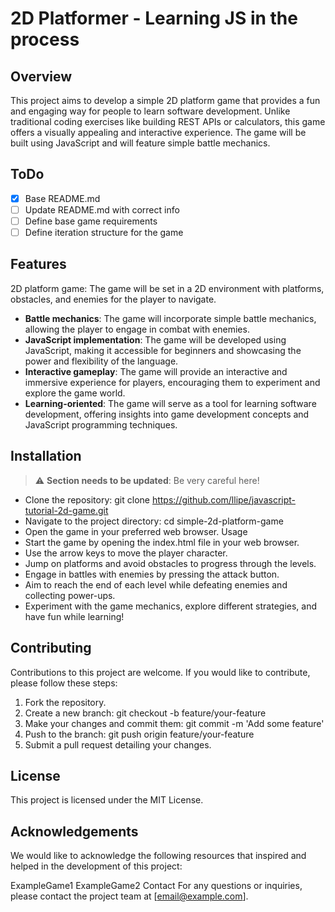 # 2D Platformer - Learning JS in the process #
## Overview
This project aims to develop a simple 2D platform game that provides a fun and engaging way for people to learn software development. Unlike traditional coding exercises like building REST APIs or calculators, this game offers a visually appealing and interactive experience. The game will be built using JavaScript and will feature simple battle mechanics.
## ToDo
- [x] Base README.md
- [ ] Update README.md with correct info
- [ ] Define base game requirements
- [ ] Define iteration structure for the game

## Features
2D platform game: The game will be set in a 2D environment with platforms, obstacles, and enemies for the player to navigate.
* **Battle mechanics**: The game will incorporate simple battle mechanics, allowing the player to engage in combat with enemies.
* **JavaScript implementation**: The game will be developed using JavaScript, making it accessible for beginners and showcasing the power and flexibility of the language.
* **Interactive gameplay**: The game will provide an interactive and immersive experience for players, encouraging them to experiment and explore the game world.
* **Learning-oriented**: The game will serve as a tool for learning software development, offering insights into game development concepts and JavaScript programming techniques.

## Installation
> :warning: **Section needs to be updated**: Be very careful here!

* Clone the repository: git clone https://github.com/llipe/javascript-tutorial-2d-game.git
* Navigate to the project directory: cd simple-2d-platform-game
* Open the game in your preferred web browser.
Usage
* Start the game by opening the index.html file in your web browser.
* Use the arrow keys to move the player character.
* Jump on platforms and avoid obstacles to progress through the levels.
* Engage in battles with enemies by pressing the attack button.
* Aim to reach the end of each level while defeating enemies and collecting power-ups.
* Experiment with the game mechanics, explore different strategies, and have fun while learning!

## Contributing ##
Contributions to this project are welcome. If you would like to contribute, please follow these steps:

1. Fork the repository.
2. Create a new branch: git checkout -b feature/your-feature
3. Make your changes and commit them: git commit -m 'Add some feature'
4. Push to the branch: git push origin feature/your-feature
5. Submit a pull request detailing your changes.

## License ##
This project is licensed under the MIT License.

## Acknowledgements ##
We would like to acknowledge the following resources that inspired and helped in the development of this project:

ExampleGame1
ExampleGame2
Contact
For any questions or inquiries, please contact the project team at [email@example.com].